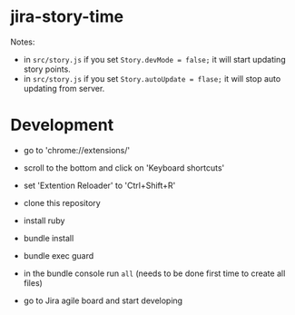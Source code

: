 jira-story-time
===============

Notes: 
- in `src/story.js` if you set `Story.devMode = false;` it will start updating story points.
- in `src/story.js` if you set `Story.autoUpdate = flase;` it will stop auto updating from server.

Development
===
- go to 'chrome://extensions/'
- scroll to the bottom and click on 'Keyboard shortcuts'
- set 'Extention Reloader' to 'Ctrl+Shift+R'

- clone this repository
- install ruby
- bundle install
- bundle exec guard
- in the bundle console run `all` (needs to be done first time to create all files)
- go to Jira agile board and start developing

